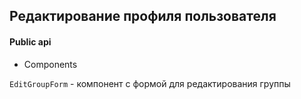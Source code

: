 ## Редактирование профиля пользователя

#### Public api

- Components

`EditGroupForm` - компонент с формой для редактирования группы
